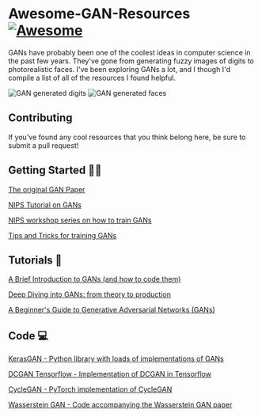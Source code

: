 # Awesome-GAN-Resources [![Awesome](https://cdn.rawgit.com/sindresorhus/awesome/d7305f38d29fed78fa85652e3a63e154dd8e8829/media/badge.svg)](https://github.com/sindresorhus/awesome)

GANs have probably been one of the coolest ideas in computer science in the past few years. They've gone from generating fuzzy images of digits to photorealistic faces. I've been exploring GANs a lot, and I though I'd compile a list of all of the resources I found helpful.

![GAN generated digits](https://github.com/sarvasvkulpati/Awesome-GAN-Resources/blob/master/images/digits.png)
![GAN generated faces](https://github.com/sarvasvkulpati/Awesome-GAN-Resources/blob/master/images/faces.png)

## Contributing

If you've found any cool resources that you think belong here, be sure to submit a pull request!

## Getting Started 👨‍💻️

[The original GAN Paper](https://arxiv.org/pdf/1406.2661.pdf)

[NIPS Tutorial on GANs](https://arxiv.org/pdf/1701.00160.pdf)

[NIPS workshop series on how to train GANs](https://www.youtube.com/watch?v=RvgYvHyT15E&list=PLJscN9YDD1buxCitmej1pjJkR5PMhenTF&index=2&t=0s)

[Tips and Tricks for training GANs](https://github.com/soumith/ganhacks)


## Tutorials 📔

[A Brief Introduction to GANs (and how to code them)](https://medium.com/sigmoid/a-brief-introduction-to-gans-and-how-to-code-them-2620ee465c30)

[Deep Diving into GANs: from theory to production](https://github.com/zurutech/gans-from-theory-to-production)

[A Beginner's Guide to Generative Adversarial Networks (GANs)](https://skymind.ai/wiki/generative-adversarial-network-gan)

## Code 💻

[KerasGAN - Python library with loads of implementations of GANs](https://github.com/eriklindernoren/Keras-GAN)

[DCGAN Tensorflow - Implementation of DCGAN in Tensorflow](https://github.com/carpedm20/DCGAN-tensorflow)

[CycleGAN - PyTorch implementation of CycleGAN](https://github.com/junyanz/CycleGAN)

[Wasserstein GAN - Code accompanying the Wasserstein GAN paper](https://github.com/martinarjovsky/WassersteinGAN)

